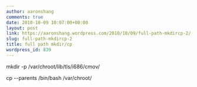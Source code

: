 ```yaml
---
author: aaronshang
comments: true
date: 2010-10-09 10:07:00+00:00
layout: post
link: https://aaronshang.wordpress.com/2010/10/09/full-path-mkdircp-2/
slug: full-path-mkdircp-2
title: full path mkdir/cp
wordpress_id: 839
---
```


  
mkdir -p /var/chroot/lib/tls/i686/cmov/  
  
cp --parents /bin/bash /var/chroot/  
  


![]()
